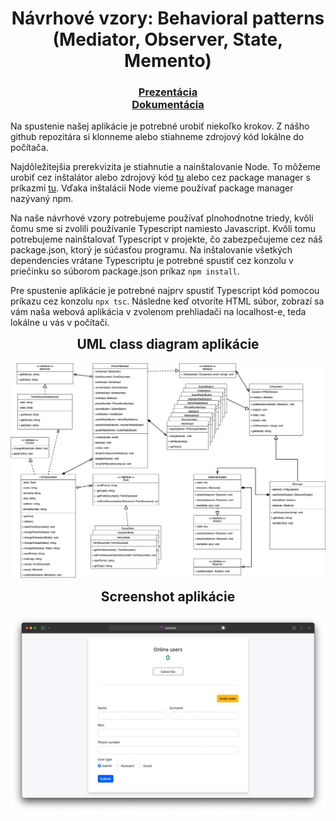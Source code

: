 <h1 align="center">
Návrhové vzory: Behavioral patterns
<br>
(Mediator, Observer, State, Memento)
</h1>

<h3 align="center">
<a href="Prezentácia.pdf">Prezentácia</a>
<br>
<a href="Dokumentácia.pdf">Dokumentácia</a>
</h3>

Na spustenie našej aplikácie je potrebné urobiť niekoľko krokov. Z nášho github repozitára si klonneme alebo stiahneme 
zdrojový kód lokálne do počítača.

Najdôležitejšia prerekvizita je stiahnutie a nainštalovanie Node. To môžeme urobiť cez inštalátor alebo zdrojový 
kód [tu](https://nodejs.org/en/download/) alebo cez package manager s príkazmi [tu](https://nodejs.org/en/download/). 
Vďaka inštalácii Node vieme používať package manager nazývaný npm.

Na naše návrhové vzory potrebujeme používať plnohodnotne triedy, kvôli čomu sme si zvolili používanie Typescript 
namiesto Javascript. Kvôli tomu potrebujeme nainštalovať Typescript v projekte, čo zabezpečujeme cez náš 
package.json, ktorý je súčasťou programu. Na inštalovanie všetkých dependencies vrátane Typescriptu je potrebné 
spustiť cez konzolu v priečinku so súborom package.json príkaz `npm install`.

Pre spustenie aplikácie je potrebné najprv spustiť Typescript kód pomocou príkazu cez konzolu `npx tsc`. 
Následne keď otvoríte HTML súbor, zobrazí sa vám naša webová aplikácia v zvolenom prehliadači na localhost-e, 
teda lokálne u vás v počítači.

<h2 style="text-align: center; margin-top: 0">UML class diagram aplikácie</h2>
<p align="center">
    <img src="uml-final-app.png" alt="UML class diagram aplikácie">
</p>

<h2 style="text-align: center; margin-top: 0">Screenshot aplikácie</h2>
<p align="center">
    <img src="app-image.png" alt="Screenshot aplikácie">
</p>
